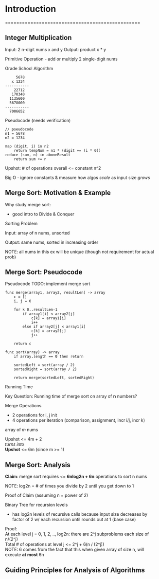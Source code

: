 # Introduction

================================================

## Integer Multiplication

Input: 2 n-digit nums x and y
Output: product x * y

Primitive Operation - add or multiply 2 single-digit nums

Grade School Algorithm

```
     5678
   x 1234
-----------
    22712
   170340
  1135600
  5678000
-----------
  7006652
```

Pseudocode (needs verification)

```
// pseudocode
n1 = 5678
n2 = 1234

map (digit, i) in n2
    return tempNum = n1 * (digit += (i * 0))
reduce (sum, n) in aboveResult
    return sum += n
```
Upshot: # of operations overall <= constant n^2

Big O - ignore constants & measure how algos *scale* as input size *grows*

## Merge Sort: Motivation & Example

Why study merge sort:

- good intro to Divide & Conquer

Sorting Problem

Input: array of n nums, unsorted

Output: same nums, sorted in increasing order

NOTE: all nums in this ex will be unique (though not requirement for actual prob)

## Merge Sort: Pseudocode

Pseudocode TODO: implement merge sort

```
func merge(array1, array2, resultLen) -> array
    c = []
    i, j = 0

    for k 0..resultLen-1
        if array1[i] < array2[j]
            c[k] = array1[i]
            i++
        else if array2[j] < array1[i]
            c[k] = array2[j]
            j++

    return c

func sort(array) -> array
    if array.length == 0 then return

    sortedLeft = sort(array / 2)
    sortedRight = sort(array / 2)

    return merge(sortedLeft, sortedRight)

```

Running Time

Key Question: Running time of merge sort on array of **n** numbers?

Merge Operations

- 2 operations for i, j init
- 4 operations per iteration (comparison, assignment, incr i/j, incr k)

array of *m* nums

Upshot <= 4m + 2  
*turns into*  
**Upshot** <= 6m (since m >= 1)

## Merge Sort: Analysis

**Claim**: merge sort requires <= **6nlog2n + 6n** operations to sort n nums

NOTE: log2n = # of times you divide by 2 until you get down to 1

Proof of Claim (assuming n = power of 2)

Binary Tree for recursion levels  
- has log2n levels of recursive calls because input size decreases by factor of 2 w/ each recursion until rounds out at 1 (base case)

Proof:  
At each level j = 0, 1, 2, .., log2n: there are 2^j subproblems each size of n/(2^j)  
Total # of operations at level j <= 2^j + 6(n / (2^j))  
NOTE: 6 comes from the fact that this when given array of size n, will execute **at most** 6n   

## Guiding Principles for Analysis of Algorithms


